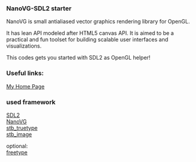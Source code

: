 ### NanoVG-SDL2 starter

NanoVG is small antialiased vector graphics rendering library for OpenGL.

It has lean API modeled after HTML5 canvas API. It is aimed to be a practical and fun toolset for building scalable user interfaces and visualizations.

This codes gets you started with SDL2 as OpenGL helper!

### Useful links:

[My Home Page](https://acry.github.io/)

### used framework

[SDL2](https://www.libsdl.org/)  
[NanoVG](https://github.com/memononen/NanoVG)  
[stb_truetype](http://nothings.org)  
[stb_image](http://nothings.org)

optional:  
[freetype](http://freetype.org)
